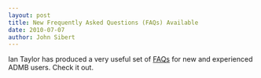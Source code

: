 ```yaml
---
layout: post
title: New Frequently Asked Questions (FAQs) Available
date: 2010-07-07
author: John Sibert
---
```


Ian Taylor has produced a very useful set of [FAQs](/docs/faq/) for new and experienced ADMB users. Check it out.
